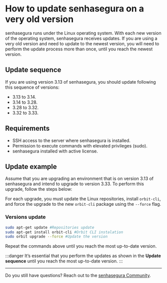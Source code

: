 # How to update senhasegura on a very old version

senhasegura runs under the Linux operating system. With each new version of the operating system, senhasegura receives updates. If you are using a very old version and need to update to the newest version, you will need to perform the update process more than once, until you reach the newest version. 

## Update sequence
If you are using version 3.13 of senhasegura, you should update following this sequence of versions:

- 3.13 to 3.14.
- 3.14 to 3.28.
- 3.28 to 3.32.
- 3.32 to 3.33.

## Requirements
- SSH access to the server where senhasegura is installed.
- Permission to execute commands with elevated privileges (sudo).
- senhasegura installed with active license.

## Update example
Assume that you are upgrading an environment that is on version 3.13 of senhasegura and intend to upgrade to version 3.33. To perform this upgrade, follow the steps below:

For each upgrade, you must update the Linux repositories, install `orbit-cli`, and force the upgrade to the new `orbit-cli` package using the `--force` flag.

### Versions update

```bash
sudo apt-get update #Repositories update
sudo apt-get install orbit-cli #Orbit CLI instalation
sudo orbit upgrade --force #Update the version
```

Repeat the commands above until you reach the most up-to-date version.

:::danger
It’s essential that you perform the updates as shown in the **Update sequence** until you reach the most up-to-date version.
:::

***

Do you still have questions? Reach out to the [senhasegura Community](https://community.senhasegura.io/).
